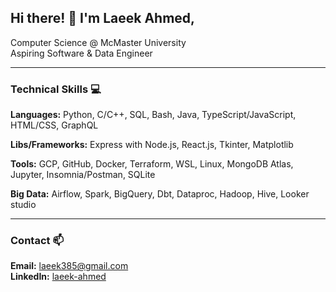 ## Hi there! 👋 I'm Laeek Ahmed,

Computer Science @ McMaster University  
Aspiring Software & Data Engineer

<!-- > [!IMPORTANT]
> Actively seeking **internship/Co-op** positions in Software Engineering, Data Engineering, and Data Analysis! -->

---
### Technical Skills 💻

**Languages:**  Python, C/C++, SQL, Bash, Java, TypeScript/JavaScript, HTML/CSS, GraphQL  

**Libs/Frameworks:**  Express with Node.js, React.js, Tkinter, Matplotlib  

**Tools:**  GCP, GitHub, Docker, Terraform, WSL, Linux, MongoDB Atlas, Jupyter, Insomnia/Postman, SQLite  

**Big Data:**  Airflow, Spark, BigQuery, Dbt, Dataproc, Hadoop, Hive, Looker studio

---
### Contact 📫

**Email:** [laeek385@gmail.com](mailto:laeek385@gmail.com)  
**LinkedIn:** [laeek-ahmed](https://www.linkedin.com/in/laeek-ahmed-shaikh/)
